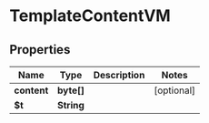 

# TemplateContentVM


## Properties

| Name | Type | Description | Notes |
|------------ | ------------- | ------------- | -------------|
|**content** | **byte[]** |  |  [optional] |
|**$t** | **String** |  |  |



